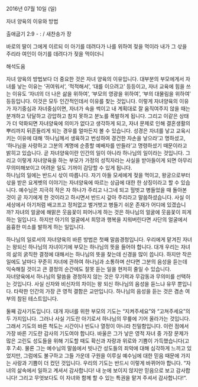 2016년 07월 10일 (일)

자녀 양육의 이유와 방법 



출애굽기 2:9 - : / 새찬송가  장


바로의 딸이 그에게 이르되 이 아기를 데려다가 나를 위하여 젖을 먹이라 내가 그 삯을 주리라 여인이 아기를 데려다가 젖을 먹이더니

해석도움





자녀 양육의 방법보다 더 중요한 것은 자녀 양육의 이유입니다. 
대부분의 부모에게서 자녀를 낳는 이유는 ‘귀여워서’, ‘적적해서’, ‘대를 이으려고’ 등등이고, 자녀 교육에 힘을 쓰는 이유도 ‘자녀의 더 나은 삶을 위하여’, ‘부모의 영광을 위하여’, ‘부의 대물림을 위하여’ 등등입니다. 이것은 모두 인간적인데서 이유를 찾는 것입니다. 
이렇게 자녀양육의 이유가 자기중심과 자녀중심이면, 자녀가 속을 썩이고 내 계획대로 잘 움직여주지 않을 때는 분개하고 닦달하고 강압하고 참지 못하고 분노를 폭발하게 됩니다. 그리고 이같은 상태가 더 악화되면 자녀양육에 의미가 없다고 생각하게 되고, 자녀 문제로 인해 결혼생활의 뿌리까지 뒤흔들리게 되는 경우를 얼마든지 볼 수 있습니다. 
성경은 자녀를 낳고 교육시키는 이유에 대해 ‘하나님께서 생육하고 번성하여 경건한 자손을 낳으라’고 명하셨고, ‘하나님을 사랑하고 그분의 계명에 순종할 예배자를 만들라’고 명령하셨기 때문이라고 밝히고 있습니다. 곧 자녀양육이란 인간의 일이 아니라 하나님의 일이라는 것입니다. 그리고 이렇게 자녀양육을 하는 부모가 가정의 성직자라는 사실을 받아들이게 되면 아무리 무의미해보이고 어려운 일도 기꺼이 감당할 수 있게 됩니다.  
하나님의 일에는 반드시 삯이 따릅니다. 자기 아들 모세에게 젖을 먹이고, 왕궁으로부터 삯을 받은 요게벳의 이야기는 자녀양육에 따르는 상급에 대한 한 상징이라고 할 수 있습니다. 
예수님은 지극히 작은 자 하나가 주리고 나그네 되고 헐벗고 병들었을 때 돌아본 것이 곧 자기에게 한 것이라고 하시면서 반드시 갚아 주리라고 말씀하셨습니다. 사실 이 세상에서 아기처럼 배고프고 정처없고 벌거벗고 병들기 쉬운 존재가 어디에 있겠습니까? 자녀의 얼굴에 해맑은 웃음꽃이 피어나게 하는 것은 하나님의 얼굴에 웃음꽃이 피게 하는 일입니다. 하지만 아기의 얼굴에서 희망과 행복을 지워버린다면 사단의 얼굴에서 음흉한 미소를 발하게 하는 일입니다.

하나님의 일로서의 자녀양육의 바른 방법은 첫째 말씀경청입니다. 
우리에게 맡겨진 자녀는 왕되신 하나님의 자녀이기에 부모는 하나님의 뜻을 들어야 합니다. 
대개 우리는 자녀의 삶의 굵직한 결정에 대해서는 하나님의 뜻을 찾는데 신경을 많이 씁니다.  하지만 작은 일에도 날마다 꾸준히 자녀에 관하여 하나님과 소통하며 산다면 그분의 음성을 듣는데 익숙해질 것이고 큰 결정의 순간에도 잘못 듣는 일을 현저히 줄일 수 있습니다.  
자녀양육에서 하나님의 말씀을 경청하지 않는 것은 무기력과 무감동과 무의미를 선택하는 것입니다.  사실 신자와 비신자의 차이는 왕 되신 하나님의 음성을 듣느냐 유무 뿐입니다. 타락한 인간의 가장 큰 영적 결함은 교만입니다. 하나님의 음성을 듣는 것은 겸손 여부의 참된 테스트입니다. 

둘째 감사기도입니다. 대개 자녀를 위한 부모의 기도는 “지켜주세요”와 “고쳐주세요”의 두 가지입니다. 그러나 사실 기도란 아기로서 하나님의 무릎에 기어 올라가는 것입니다. 그래서 기도의 바른 척도는 시간이나 빈도나 열정이 아니라 친밀함입니다. 이런 점에서 가장 바른 기도란 감사의 기도여야 합니다.  바울은 그가 낳은 영적 자녀 중 가장 문제가 많은 고린도 성도들을 위해 기도할 때도 확신과 자랑과 위로와 기쁨이 가득했습니다(고후 7:4). 물론 그는 예수님의 말씀에서 빗나간 성도들의 죄악에 대해 심각하게 느끼고 있었지만, 그럼에도 불구하고 그들 가운데 구원을 이루실 예수님에 대한 믿음 때문에 가지는 사랑과 기쁨이 더 컸던 것입니다. 우리의 기도는 반드시 이렇게 바뀌어야 합니다. 
“자녀의 삶속에서 일하고 계셔서 감사합니다! 내 눈에 보이지 않지만 믿음으로 보고 감사합니다!  그리고 무엇보다도 이 자녀와 함께 할 수 있는 특권을 맡겨 주셔서 감사합니다!“.